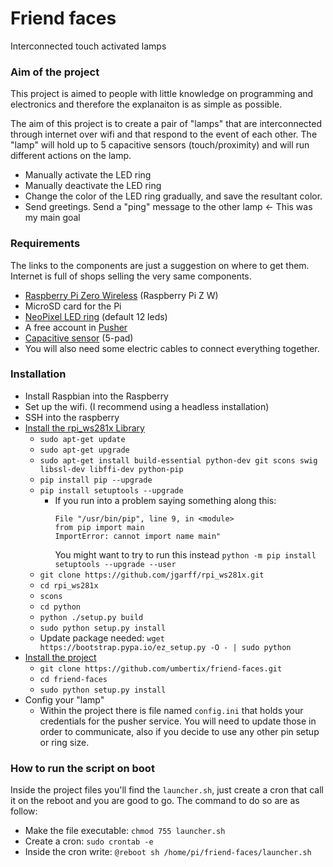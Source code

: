 # Friend faces

Interconnected touch activated lamps

### Aim of the project
This project is aimed to people with little knowledge on programming and electronics and therefore the explanaiton is as simple as possible.

The aim of this project is to create a pair of "lamps" that are interconnected through internet over wifi and that respond to the event of each other.
The "lamp" will hold up to 5 capacitive sensors (touch/proximity) and will run different actions on the lamp.

- Manually activate the LED ring
- Manually deactivate the LED ring
- Change the color of the LED ring gradually, and save the resultant color.
- Send greetings. Send a "ping" message to the other lamp <- This was my main goal

### Requirements
The links to the components are just a suggestion on where to get them. Internet is full of shops selling the very same components.
- [Raspberry Pi Zero Wireless](https://www.adafruit.com/product/3400) (Raspberry Pi Z W)
- MicroSD card for the Pi
- [NeoPixel LED ring](https://www.adafruit.com/product/1643) (default 12 leds)
- A free account in [Pusher](www.pusher.com)
- [Capacitive sensor]((https://www.adafruit.com/product/1362)) (5-pad)
- You will also need some electric cables to connect everything together. 

### Installation

- Install Raspbian into the Raspberry
- Set up the wifi. (I recommend using a headless installation)
- SSH into the raspberry
- [Install the rpi_ws281x Library](https://learn.adafruit.com/neopixels-on-raspberry-pi/software)
    - `sudo apt-get update`
    - `sudo apt-get upgrade`
    - `sudo apt-get install build-essential python-dev git scons swig libssl-dev libffi-dev python-pip`
    - `pip install pip --upgrade`
    - `pip install setuptools --upgrade`
        - If you run into a problem saying something along this:
            ```Traceback (most recent call last):
            File "/usr/bin/pip", line 9, in <module>
            from pip import main
            ImportError: cannot import name main"
            ```
            You might want to try to run this instead `python -m pip install setuptools --upgrade --user`
    - `git clone https://github.com/jgarff/rpi_ws281x.git`
    - `cd rpi_ws281x`
    - `scons`
    - `cd python`
    - `python ./setup.py build`
    - `sudo python setup.py install`
    - Update package needed: `wget https://bootstrap.pypa.io/ez_setup.py -O - | sudo python`
- [Install the project](https://github.com/umbertix/friend-faces)
    - `git clone https://github.com/umbertix/friend-faces.git`
    - `cd friend-faces`
    - `sudo python setup.py install`
- Config your "lamp"
    - Within the project there is file named `config.ini` that holds your credentials for the pusher service.
    You will need to update those in order to communicate, also if you decide to use any other pin setup or ring size.

### How to run the script on boot
Inside the project files you'll find the `launcher.sh`, just create a cron that call it on the reboot and you are good to go.
The command to do so are as follow:
- Make the file executable: `chmod 755 launcher.sh`
- Create a cron: `sudo crontab -e`
- Inside the cron write: `@reboot sh /home/pi/friend-faces/launcher.sh`
